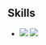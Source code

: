 ## Skills

  - <img src="https://img.shields.io/badge/Swift-F05138?style=flat&logo=swift&logoColor=white"/> <img src="https://img.shields.io/badge/Figma-F24E1E?style=flat&logo=Figma&logoColor=white"/>

  <br> 
